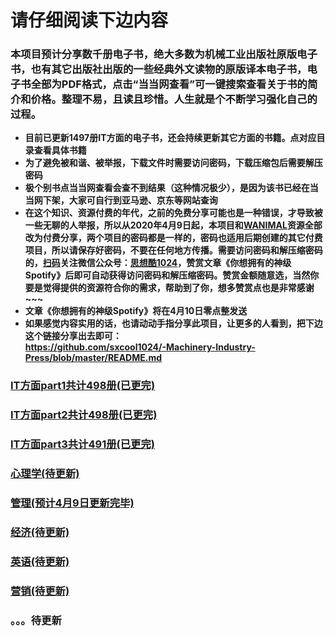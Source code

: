 # 请仔细阅读下边内容
### 本项目预计分享数千册电子书，绝大多数为机械工业出版社原版电子书，也有其它出版社出版的一些经典外文读物的原版译本电子书，电子书全部为PDF格式，点击“当当网查看”可一键搜索查看关于书的简介和价格。整理不易，且读且珍惜。人生就是个不断学习强化自己的过程。
* **目前已更新1497册IT方面的电子书，还会持续更新其它方面的书籍。点对应目录查看具体书籍**
* **为了避免被和谐、被举报，下载文件时需要访问密码，下载压缩包后需要解压密码**
* **极个别书点当当网查看会查不到结果（这种情况极少），是因为该书已经在当当网下架，大家可自行到亚马逊、京东等网站查询**
* **在这个知识、资源付费的年代，之前的免费分享可能也是一种错误，才导致被一些无聊的人举报，所以从2020年4月9日起，本项目和[WANIMAL](https://github.com/sxcool1024/WANIMAL-1983/blob/master/README.md)资源全部改为付费分享，两个项目的密码都是一样的，密码也适用后期创建的其它付费项目，所以请保存好密码，不要在任何地方传播。需要访问密码和解压缩密码的，[扫码](https://www.nsaimg.com/2020/04/08/5e8deb61f2b73.jpg)关注微信公众号：[思想酷1024](https://www.nsaimg.com/2020/04/08/5e8deb61f2b73.jpg)，赞赏文章《你想拥有的神级Spotify》后即可自动获得访问密码和解压缩密码。赞赏金额随意选，当然你要是觉得提供的资源符合你的需求，帮助到了你，想多赞赏点也是非常感谢~~~**
* **文章《你想拥有的神级Spotify》将在4月10日零点整发送**
* **如果感觉内容实用的话，也请动动手指分享此项目，让更多的人看到，把下边这个链接分享出去即可：**<br>
**https://github.com/sxcool1024/-Machinery-Industry-Press/blob/master/README.md**

### [IT方面part1共计498册(已更完)](/IT方面图书/part1.md)
### [IT方面part2共计498册(已更完)](/IT方面图书/part2.md)
### [IT方面part3共计491册(已更完)](/IT方面图书/part3.md)
### [心理学(待更新)](/心理/README.md)
### [管理(预计4月9日更新完毕)](/管理/README.md)
### [经济(待更新)](/经济/README.md)
### [英语(待更新)](/英语/README.md)
### [营销(待更新)](/营销/README.md)
### 。。。待更新

